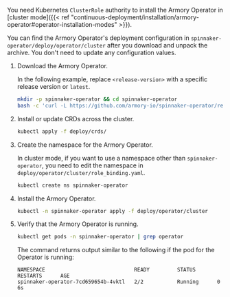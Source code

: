 <!-- this file does not contain H2 etc headings
Hugo does not render headings in included files
-->
You need Kubernetes `ClusterRole` authority to install the Armory Operator in [cluster mode]({{< ref "continuous-deployment/installation/armory-operator#operator-installation-modes" >}}).

You can find the Armory Operator's deployment configuration in `spinnaker-operator/deploy/operator/cluster` after you download and unpack the archive. You don't need to update any configuration values.

1. Download the Armory Operator.

   In the following example, replace `<release-version>` with a specific release version or `latest`.

   ```bash
   mkdir -p spinnaker-operator && cd spinnaker-operator
   bash -c 'curl -L https://github.com/armory-io/spinnaker-operator/releases/<release-version>/download/manifests.tgz | tar -xz'
   ```

1. Install or update CRDs across the cluster.

   ```bash
   kubectl apply -f deploy/crds/
   ```

1. Create the namespace for the Armory Operator.

   In cluster mode, if you want to use a namespace other than `spinnaker-operator`, you need to edit the namespace in `deploy/operator/cluster/role_binding.yaml`.

   ```bash
   kubectl create ns spinnaker-operator
   ```

1. Install the Armory Operator.

   ```bash
   kubectl -n spinnaker-operator apply -f deploy/operator/cluster
   ```

1. Verify that the Armory Operator is running.

   ```bash
   kubectl get pods -n spinnaker-operator | grep operator
   ```

   The command returns output similar to the following if the pod for the Operator is running:

   ```
   NAMESPACE                             READY         STATUS       RESTARTS      AGE
   spinnaker-operator-7cd659654b-4vktl   2/2           Running      0             6s
   ```
